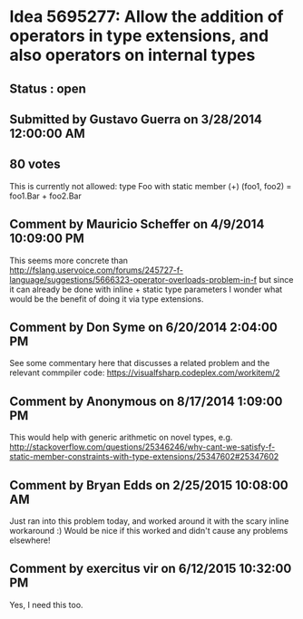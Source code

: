 # Idea 5695277: Allow the addition of operators in type extensions, and also operators on internal types #

## Status : open

## Submitted by Gustavo Guerra on 3/28/2014 12:00:00 AM

## 80 votes

This is currently not allowed:
type Foo with
static member (+) (foo1, foo2) = foo1.Bar + foo2.Bar


## Comment by Mauricio Scheffer on 4/9/2014 10:09:00 PM

This seems more concrete than http://fslang.uservoice.com/forums/245727-f-language/suggestions/5666323-operator-overloads-problem-in-f but since it can already be done with inline + static type parameters I wonder what would be the benefit of doing it via type extensions.

## Comment by Don Syme on 6/20/2014 2:04:00 PM

See some commentary here that discusses a related problem and the relevant commpiler code: https://visualfsharp.codeplex.com/workitem/2

## Comment by Anonymous on 8/17/2014 1:09:00 PM

This would help with generic arithmetic on novel types, e.g. http://stackoverflow.com/questions/25346246/why-cant-we-satisfy-f-static-member-constraints-with-type-extensions/25347602#25347602

## Comment by Bryan Edds on 2/25/2015 10:08:00 AM

Just ran into this problem today, and worked around it with the scary inline workaround :) Would be nice if this worked and didn't cause any problems elsewhere!

## Comment by exercitus vir on 6/12/2015 10:32:00 PM

Yes, I need this too.
